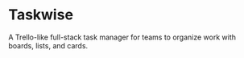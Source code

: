 # Taskwise
A Trello-like full-stack task manager for teams to organize work with boards, lists, and cards.
